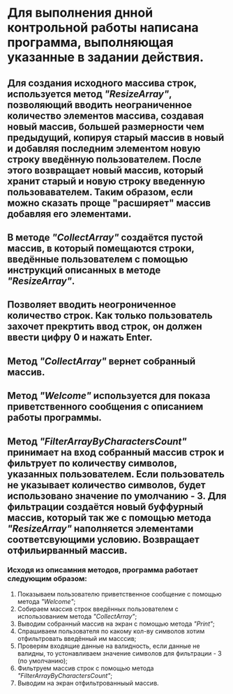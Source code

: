 # Для выполнения днной контрольной работы написана программа, выполняющая указанные в задании действия.

## Для создания исходного массива строк, используется метод *"ResizeArray"*, позволяющий вводить неограниченное количество элементов массива, создавая новый массив, большей размерности чем предыдущий, копируя старый массив в новый и добавляя последним элементом новую строку введённую пользователем. После этого возвращает новый массив, который хранит старый и новую строку введенную пользовавателем. Таким образом, если можно сказать проще "расширяет" массив добавляя его элементами.


## В методе *"CollectArray"* создаётся пустой массив, в который помещаются строки, введённые пользователем с помощью инструкций описанных в методе *"ResizeArray"*.
## Позволяет вводить неогрониченное количество строк. Как только пользователь захочет прекртить ввод строк, он должен ввести цифру 0 и нажать Enter.
## Метод *"CollectArray"* вернет собранный массив.


## Метод *"Welcome"* используется для показа приветственного сообщения с описанием работы программы.


## Метод *"FilterArrayByCharactersCount"* принимает на вход собранный массив строк и фильтрует по количеству символов, указанных пользователем. Если пользователь не указывает количество символов, будет использовано значение по умолчанию - 3. Для фильтрации создаётся новый буффурный массив, который так же с помощью  метода *"ResizeArray"* наполняется элементами соответсвующими условию. Возвращает отфильирванный массив.


### Исходя из описамния методов, программа работает следующим образом:

 1. Показываем пользователю приветственное сообщение с помощью метода *"Welcome"*;
 2. Собираем массив строк введённых пользователем с использованием метода *"CollectArray"*;
 3. Выводим собранный массив на экран с помощью метода *"Print"*;
 4. Спрашиваем пользователя по какому кол-ву символов хотим отфильтровать введённый им масссив; 
 5. Проверям входящие данные на валидность, если данные не валидны, то устонавливаем значение символов для фильтрации - 3 (по умолчанию);
 6. Фильтруем массив строк с помощью метода *"FilterArrayByCharactersCount"*;
 7. Выводим на экран отфильтрованныый массив.